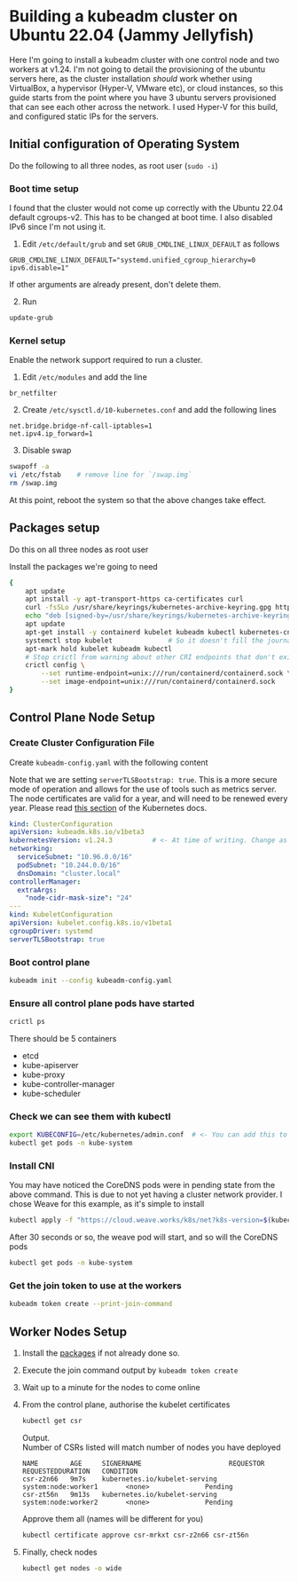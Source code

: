 # Building a kubeadm cluster on Ubuntu 22.04 (Jammy Jellyfish)

Here I'm going to install a kubeadm cluster with one control node and two workers at v1.24. I'm not going to detail the provisioning of the ubuntu servers here, as the cluster installation *should* work whether using VirtualBox, a hypervisor (Hyper-V, VMware etc), or cloud instances, so this guide starts from the point where you have 3 ubuntu servers provisioned that can see each other across the network. I used Hyper-V for this build, and configured static IPs for the servers.

## Initial configuration of Operating System

Do the following to all three nodes, as root user (`sudo -i`)

### Boot time setup

I found that the cluster would not come up correctly with the Ubuntu 22.04 default cgroups-v2. This has to be changed at boot time. I also disabled IPv6 since I'm not using it.

1. Edit `/etc/default/grub` and set `GRUB_CMDLINE_LINUX_DEFAULT` as follows

```
GRUB_CMDLINE_LINUX_DEFAULT="systemd.unified_cgroup_hierarchy=0 ipv6.disable=1"
```

If other arguments are already present, don't delete them.

2. Run

```bash
update-grub
```

### Kernel setup

Enable the network support required to run a cluster.

1. Edit `/etc/modules` and add the line 

```
br_netfilter
```

2. Create `/etc/sysctl.d/10-kubernetes.conf` and add the following lines

```
net.bridge.bridge-nf-call-iptables=1
net.ipv4.ip_forward=1
```

3. Disable swap

```bash
swapoff -a
vi /etc/fstab    # remove line for `/swap.img`
rm /swap.img
```

At this point, reboot the system so that the above changes take effect.

## Packages setup

Do this on all three nodes as root user

Install the packages we're going to need

```bash
{
    apt update
    apt install -y apt-transport-https ca-certificates curl
    curl -fsSLo /usr/share/keyrings/kubernetes-archive-keyring.gpg https://packages.cloud.google.com/apt/doc/apt-key.gpg
    echo "deb [signed-by=/usr/share/keyrings/kubernetes-archive-keyring.gpg] https://apt.kubernetes.io/ kubernetes-xenial main" > /etc/apt/sources.list.d/kubernetes.list
    apt update
    apt-get install -y containerd kubelet kubeadm kubectl kubernetes-cni
    systemctl stop kubelet              # So it doesn't fill the journal with errors
    apt-mark hold kubelet kubeadm kubectl
    # Stop crictl from warning about other CRI endpoints that don't exist
    crictl config \
        --set runtime-endpoint=unix:///run/containerd/containerd.sock \
        --set image-endpoint=unix:///run/containerd/containerd.sock
}
```


## Control Plane Node Setup

### Create Cluster Configuration File

Create `kubeadm-config.yaml` with the following content

Note that we are setting `serverTLSBootstrap: true`. This is a more secure mode of operation and allows for the use of tools such as metrics server. The node certificates are valid for a year, and will need to be renewed every year. Please read [this section](https://kubernetes.io/docs/tasks/administer-cluster/kubeadm/kubeadm-certs/#kubelet-serving-certs) of the Kubernetes docs.

```yaml
kind: ClusterConfiguration
apiVersion: kubeadm.k8s.io/v1beta3
kubernetesVersion: v1.24.3          # <- At time of writing. Change as appropriate
networking:
  serviceSubnet: "10.96.0.0/16"
  podSubnet: "10.244.0.0/16"
  dnsDomain: "cluster.local"
controllerManager:
  extraArgs:
    "node-cidr-mask-size": "24"
---
kind: KubeletConfiguration
apiVersion: kubelet.config.k8s.io/v1beta1
cgroupDriver: systemd
serverTLSBootstrap: true
```

### Boot control plane

```bash
kubeadm init --config kubeadm-config.yaml
```

### Ensure all control plane pods have started

```bash
crictl ps
```

There should be 5 containers

* etcd
* kube-apiserver
* kube-proxy
* kube-controller-manager
* kube-scheduler


### Check we can see them with kubectl

```bash
export KUBECONFIG=/etc/kubernetes/admin.conf  # <- You can add this to root's `.bashrc` to make it permanent.
kubectl get pods -n kube-system
```

### Install CNI

You may have noticed the CoreDNS pods were in pending state from the above command. This is due to not yet having a cluster network provider. I chose Weave for this example, as it's simple to install

```bash
kubectl apply -f "https://cloud.weave.works/k8s/net?k8s-version=$(kubectl version | base64 | tr -d '\n')"
```

After 30 seconds or so, the weave pod will start, and so will the CoreDNS pods

```bash
kubectl get pods -n kube-system
```

### Get the join token to use at the workers

```bash
kubeadm token create --print-join-command
```

## Worker Nodes Setup

1. Install the [packages](#packages-setup) if not already done so.
1. Execute the join command output by `kubeadm token create`
1. Wait up to a minute for the nodes to come online
1. From the control plane, authorise the kubelet certificates
    ```bash
    kubectl get csr
    ```

    Output.</br>Number of CSRs listed will match number of nodes you have deployed

    ```
    NAME        AGE     SIGNERNAME                      REQUESTOR                 REQUESTEDDURATION   CONDITION
    csr-z2n66   9m7s    kubernetes.io/kubelet-serving   system:node:worker1       <none>              Pending
    csr-zt56n   9m13s   kubernetes.io/kubelet-serving   system:node:worker2       <none>              Pending
    ```

    Approve them all (names will be different for you)

    ```bash
    kubectl certificate approve csr-mrkxt csr-z2n66 csr-zt56n
    ```
1. Finally, check nodes
    ```bash
    kubectl get nodes -o wide
    ```
